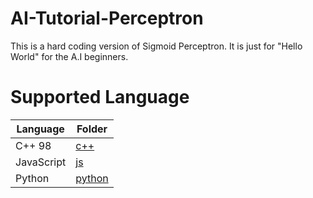 # AI-Tutorial-Perceptron

This is a hard coding version of Sigmoid Perceptron. It is just for "Hello World" for the A.I beginners.

# Supported Language

| Language | Folder |
|---|---|
| C++ 98 |[c++](./c++)|
| JavaScript |[js](./js)|
| Python |[python](./python)|


